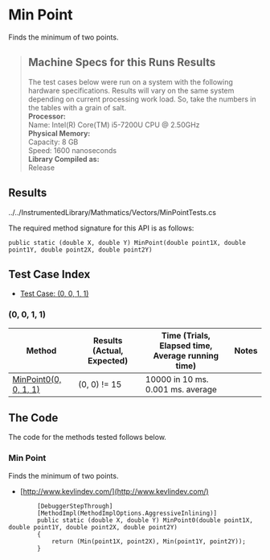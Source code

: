 # Min Point

Finds the minimum of two points.

> ## Machine Specs for this Runs Results
> The test cases below were run on a system with the following hardware specifications. Results will vary on the same system depending on current processing work load. So, take the numbers in the tables with a grain of salt.  
> **Processor:**  
> Name: Intel(R) Core(TM) i5-7200U CPU @ 2.50GHz  
  > **Physical Memory:**  
> Capacity: 8 GB  
> Speed: 1600 nanoseconds  
  > **Library Compiled as:**  
> Release  

## Results

../../InstrumentedLibrary/Mathmatics/Vectors/MinPointTests.cs

The required method signature for this API is as follows:

```CSharp
public static (double X, double Y) MinPoint(double point1X, double point1Y, double point2X, double point2Y)
```

## Test Case Index

- [Test Case: (0, 0, 1, 1)](#0,-0,-1,-1)

### (0, 0, 1, 1)

| Method | Results (Actual, Expected) | Time (Trials, Elapsed time, Average running time) | Notes |
|---|---|---|---|
| [MinPoint0(0, 0, 1, 1)](#Min-Point) | (0, 0) != 15 | 10000 in 10 ms. 0.001 ms. average |  |

## The Code

The code for the methods tested follows below.

### Min Point

Finds the minimum of two points.  
- [http://www.kevlindev.com/](http://www.kevlindev.com/)

```CSharp
        [DebuggerStepThrough]
        [MethodImpl(MethodImplOptions.AggressiveInlining)]
        public static (double X, double Y) MinPoint0(double point1X, double point1Y, double point2X, double point2Y)
        {
            return (Min(point1X, point2X), Min(point1Y, point2Y));
        }
```

